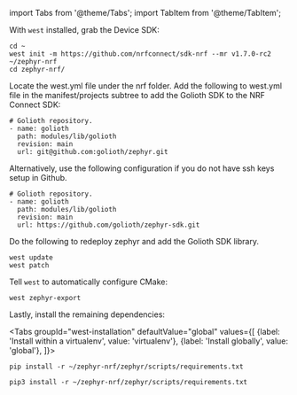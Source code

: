 
import Tabs from '@theme/Tabs';
import TabItem from '@theme/TabItem';

With `west` installed, grab the Device SDK:


```
cd ~
west init -m https://github.com/nrfconnect/sdk-nrf --mr v1.7.0-rc2 ~/zephyr-nrf
cd zephyr-nrf/
```
Locate the west.yml file under the nrf folder.
Add the following to west.yml file in the manifest/projects subtree to add the Golioth SDK to the NRF Connect SDK:
```
# Golioth repository.
- name: golioth
  path: modules/lib/golioth
  revision: main
  url: git@github.com:golioth/zephyr.git
```
Alternatively, use the following configuration if you do not have ssh keys setup in Github.
```
# Golioth repository.
- name: golioth
  path: modules/lib/golioth
  revision: main
  url: https://github.com/golioth/zephyr-sdk.git
```
Do the following to redeploy zephyr and add the Golioth SDK library.
```
west update
west patch
```

Tell `west` to automatically configure CMake:

```
west zephyr-export
```

Lastly, install the remaining dependencies:

<Tabs
groupId="west-installation"
defaultValue="global"
values={[
{label: 'Install within a virtualenv', value: 'virtualenv'},
{label: 'Install globally', value: 'global'},
]}>
<TabItem value="virtualenv">

```
pip install -r ~/zephyr-nrf/zephyr/scripts/requirements.txt
```

</TabItem>
<TabItem value="global">

```
pip3 install -r ~/zephyr-nrf/zephyr/scripts/requirements.txt
```

</TabItem>
</Tabs>
